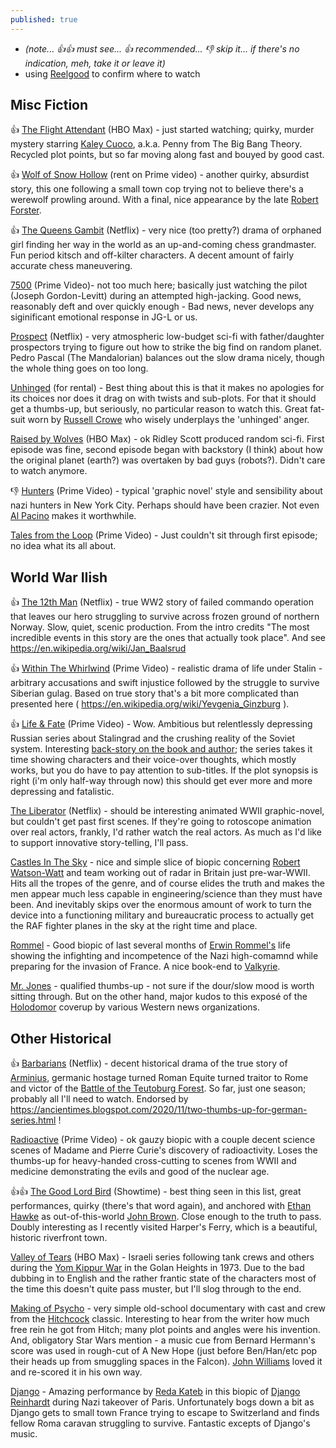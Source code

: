 ```yaml
---
published: true
---
```


* *(note... 👍👍 must see... 👍 recommended...  👎 skip it...  if there's no indication, meh, take it or leave it)*
* using [Reelgood](https://reelgood.com) to confirm where to watch

## Misc Fiction

👍 [The Flight Attendant](https://www.imdb.com/title/tt7569576/reference) (HBO Max) - just started watching; quirky, murder mystery starring [Kaley Cuoco](https://www.imdb.com/name/nm0192505/), a.k.a. Penny from The Big Bang Theory. Recycled plot points, but so far moving along fast and bouyed by good cast.

👍 [Wolf of Snow Hollow](https://www.imdb.com/title/tt11140488/reference) (rent on Prime video) - another quirky, absurdist story, this one following a small town cop trying not to believe there's a werewolf prowling around. With a final, nice appearance by the late [Robert Forster](https://www.imdb.com/name/nm0001233/?ref_=fn_al_nm_1).

👍 [The Queens Gambit](https://www.imdb.com/title/tt10048342/reference) (Netflix) - very nice (too pretty?) drama of orphaned girl finding her way in the world as an up-and-coming chess grandmaster. Fun period kitsch and off-kilter characters. A decent amount of fairly accurate chess maneuvering.

<!--more-->

[7500](https://www.imdb.com/title/tt6436726/reference) (Prime Video)- not too much here; basically just watching the pilot (Joseph Gordon-Levitt) during an attempted high-jacking. Good news, reasonably deft and over quickly enough - Bad news, never develops any siginificant emotional response in JG-L or us.

[Prospect](https://www.imdb.com/title/tt7946422/reference) (Netflix) - very atmospheric low-budget sci-fi with father/daughter prospectors trying to figure out how to strike the big find on random planet. Pedro Pascal (The Mandalorian) balances out the slow drama nicely, though the whole thing goes on too long.

[Unhinged](https://www.imdb.com/title/tt10059518/reference) (for rental) - Best thing about this is that it makes no apologies for its choices nor does it drag on with twists and sub-plots. For that it should get a thumbs-up, but seriously, no particular reason to watch this. Great fat-suit worn by [Russell Crowe](https://www.imdb.com/name/nm0000128/?ref_=tt_rv_t0) who wisely underplays the 'unhinged' anger.

[Raised by Wolves](https://www.imdb.com/title/tt9170108/reference) (HBO Max) - ok Ridley Scott produced random sci-fi. First episode was fine, second episode began with backstory (I think) about how the original planet (earth?) was overtaken by bad guys (robots?). Didn't care to watch anymore.

👎 [Hunters](https://www.imdb.com/title/tt7456722/reference) (Prime Video) - typical 'graphic novel' style and sensibility about nazi hunters in New York City. Perhaps should have been crazier. Not even [Al Pacino](https://www.imdb.com/name/nm0000199/?ref_=tt_rv_t11) makes it worthwhile.

[Tales from the Loop](https://www.imdb.com/title/tt8741290/reference) (Prime Video) - Just couldn't sit through first episode; no idea what its all about.


## World War IIish

👍 [The 12th Man](https://www.imdb.com/title/tt3300980/reference) (Netflix) - true WW2 story of failed commando operation that leaves our hero struggling to survive across frozen ground of northern Norway. Slow, quiet, scenic production. From the intro credits "The most incredible events in this story are the ones that actually took place". And see https://en.wikipedia.org/wiki/Jan_Baalsrud

👍 [Within The Whirlwind](https://www.imdb.com/title/tt1142804/reference) (Prime Video) - realistic drama of life under Stalin - arbitrary accusations and swift injustice followed by the struggle to survive Siberian gulag. Based on true story that's a bit more complicated than presented here ( https://en.wikipedia.org/wiki/Yevgenia_Ginzburg ).

👍 [Life & Fate](https://www.imdb.com/title/tt2460432/reference) (Prime Video) - Wow. Ambitious but relentlessly depressing Russian series about Stalingrad and the crushing reality of the Soviet system. Interesting [back-story on the book and author](https://en.wikipedia.org/wiki/Life_and_Fate); the series takes it time showing characters and their voice-over thoughts, which mostly works, but you do have to pay attention to sub-titles. If the plot synopsis is right (i'm only half-way through now) this should get ever more and more depressing and fatalistic. 

[The Liberator](https://www.imdb.com/title/tt9308682/reference) (Netflix) - should be interesting animated WWII graphic-novel, but couldn't get past first scenes. If they're going to rotoscope animation over real actors, frankly, I'd rather watch the real actors. As much as I'd like to support innovative story-telling, I'll pass.

[Castles In The Sky](https://www.imdb.com/title/tt3311900/reference) - nice and simple slice of biopic concerning [Robert Watson-Watt](https://en.wikipedia.org/wiki/Robert_Watson-Watt) and team working out of radar in Britain just pre-war-WWII. Hits all the tropes of the genre, and of course elides the truth and makes the men appear much less capable in engineering/science than they must have been. And inevitably skips over the enormous amount of work to turn the device into a functioning military and bureaucratic process to actually get the RAF fighter planes in the sky at the right time and place.

[Rommel](https://www.imdb.com/title/tt2157346/reference) - Good biopic of last several months of [Erwin Rommel's](https://en.wikipedia.org/wiki/Erwin_Rommel) life showing the infighting and incompetence of the Nazi high-comamnd while preparing for the invasion of France. A nice book-end to [Valkyrie](https://www.imdb.com/title/tt0985699/reference). 

[Mr. Jones](https://www.imdb.com/title/tt6828390/reference) - qualified thumbs-up - not sure if the dour/slow mood is worth sitting through. But on the other hand, major kudos to this exposé of the [Holodomor](https://en.wikipedia.org/wiki/Holodomor) coverup by various Western news organizations. 

## Other Historical

👍 [Barbarians](https://www.imdb.com/title/tt9184986/reference) (Netflix) - decent historical drama of the true story of [Arminius](https://en.wikipedia.org/wiki/Arminius), germanic hostage turned Roman Equite turned traitor to Rome and victor of the [Battle of the Teutoburg Forest](https://en.wikipedia.org/wiki/Battle_of_the_Teutoburg_Forest). So far, just one season; probably all I'll need to watch. Endorsed by https://ancientimes.blogspot.com/2020/11/two-thumbs-up-for-german-series.html !

[Radioactive](https://www.imdb.com/title/tt6017756/reference) (Prime Video) - ok gauzy biopic with a couple decent science scenes of Madame and Pierre Curie's discovery of radioactivity. Loses the thumbs-up for heavy-handed cross-cutting to scenes from WWII and medicine demonstrating the evils and good of the nuclear age.

👍👍 [The Good Lord Bird](https://www.imdb.com/title/tt3673480/reference) (Showtime) - best thing seen in this list, great performances, quirky (there's that word again), and anchored with [Ethan Hawke](https://www.imdb.com/name/nm0000160/?ref_=tt_rv_t0) as out-of-this-world [John Brown](https://en.wikipedia.org/wiki/John_Brown_(abolitionist)). Close enough to the truth to pass. Doubly interesting as I recently visited Harper's Ferry, which is a beautiful, historic riverfront town.

[Valley of Tears](https://www.imdb.com/title/tt8190688/reference) (HBO Max) - Israeli series following tank crews and others during the [Yom Kippur War](https://en.wikipedia.org/wiki/Yom_Kippur_War) in the Golan Heights in 1973. Due to the bad dubbing in to English and the rather frantic state of the characters most of the time this doesn't quite pass muster, but I'll slog through to the end. 

[Making of Psycho](https://www.imdb.com/title/tt0370926/reference) - very simple old-school documentary with cast and crew from the [Hitchcock](https://www.imdb.com/name/nm0000033/?ref_=fn_al_nm_1) classic. Interesting to hear from the writer how much free rein he got from Hitch; many plot points and angles were his invention. And, obligatory Star Wars mention - a music cue from Bernard Hermann's score was used in rough-cut of A New Hope (just before Ben/Han/etc pop their heads up from smuggling spaces in the Falcon). [John Williams](https://www.imdb.com/name/nm0002354/?ref_=fn_al_nm_1) loved it and re-scored it in his own way.

[Django](https://www.imdb.com/title/tt6247936/reference) - Amazing performance by [Reda Kateb](https://www.imdb.com/name/nm3024530/?ref_=tt_rv_t0) in this biopic of [Django Reinhardt](https://en.wikipedia.org/wiki/Django_Reinhardt) during Nazi takeover of Paris. Unfortunately bogs down a bit as Django gets to small town France trying to escape to Switzerland and finds fellow Roma caravan struggling to survive. Fantastic excepts of Django's music. 
